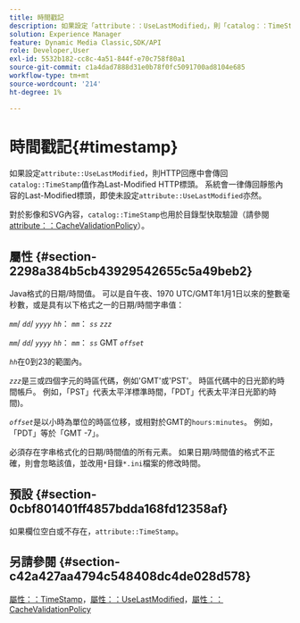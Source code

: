 ```yaml
---
title: 時間戳記
description: 如果設定「attribute：：UseLastModified」，則「catalog：：TimeStamp」值會在HTTP回應中傳回為Last-Modified HTTP標頭。
solution: Experience Manager
feature: Dynamic Media Classic,SDK/API
role: Developer,User
exl-id: 5532b182-cc8c-4a51-844f-e70c758f80a1
source-git-commit: c1a4dad7888d31e0b78f0fc5091700ad8104e685
workflow-type: tm+mt
source-wordcount: '214'
ht-degree: 1%

---
```


# 時間戳記{#timestamp}

如果設定`attribute::UseLastModified`，則HTTP回應中會傳回`catalog::TimeStamp`值作為Last-Modified HTTP標頭。 系統會一律傳回靜態內容的Last-Modified標頭，即使未設定`attribute::UseLastModified`亦然。

對於影像和SVG內容，`catalog::TimeStamp`也用於目錄型快取驗證（請參閱[attribute：：CacheValidationPolicy](/help/aem-is-ir-api/is-api/image-catalog/image-serving-api-ref/c-image-catalog-reference/c-attributes-reference/r-cachevalidationpolicy.md)）。

## 屬性 {#section-2298a384b5cb43929542655c5a49beb2}

Java格式的日期/時間值。 可以是自午夜、1970 UTC/GMT年1月1日以來的整數毫秒數，或是具有以下格式之一的日期/時間字串值：

*`mm`*/ *`dd`*/ *`yyyy`* *`hh`*： *`mm`*： *`ss`* *`zzz`*

*`mm`*/ *`dd`*/ *`yyyy`* *`hh`*： *`mm`*： *`ss`* GMT *`offset`*

*`hh`*&#x200B;在0到23的範圍內。

*`zzz`*&#x200B;是三或四個字元的時區代碼，例如&#39;GMT&#39;或&#39;PST&#39;。 時區代碼中的日光節約時間帳戶。 例如，「PST」代表太平洋標準時間，「PDT」代表太平洋日光節約時間)。

*`offset`*&#x200B;是以小時為單位的時區位移，或相對於GMT的`hours:minutes`。 例如，「PDT」等於「GMT -7」。

必須存在字串格式化的日期/時間值的所有元素。 如果日期/時間值的格式不正確，則會忽略該值，並改用`*`目錄`*.ini`檔案的修改時間。

## 預設 {#section-0cbf801401ff4857bdda168fd12358af}

如果欄位空白或不存在，`attribute::TimeStamp`。

## 另請參閱 {#section-c42a427aa4794c548408dc4de028d578}

[屬性：：TimeStamp](../../../../../../is-api/image-catalog/image-serving-api-ref/c-image-catalog-reference/c-attributes-reference/r-timestamp.md#reference-4213c599a64942ee8cb9d80696b08296)，[屬性：：UseLastModified](../../../../../../is-api/image-catalog/image-serving-api-ref/c-image-catalog-reference/c-attributes-reference/r-uselastmodified.md#reference-73ecc421e6864a38aec5a4775f06b8e8)，[屬性：：CacheValidationPolicy](../../../../../../is-api/image-catalog/image-serving-api-ref/c-image-catalog-reference/c-attributes-reference/r-cachevalidationpolicy.md#reference-e55e52fd749041718a9af69fa2027b57)
